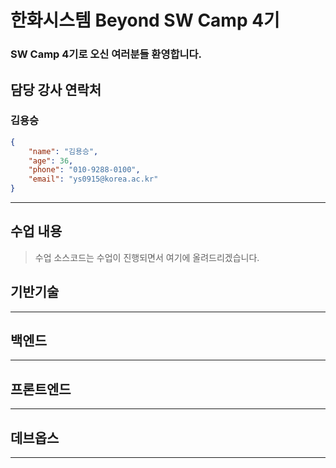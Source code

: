 # 한화시스템 Beyond SW Camp 4기
### SW Camp 4기로 오신 여러분들 환영합니다.

## 담당 강사 연락처
### 김용승
```json
{
    "name": "김용승",
    "age": 36,
    "phone": "010-9288-0100",
    "email": "ys0915@korea.ac.kr"
}
```

---
## 수업 내용
> 수업 소스코드는 수업이 진행되면서 여기에 올려드리겠습니다.

## 기반기술

---
## 백엔드

---
## 프론트엔드

---
## 데브옵스

---
